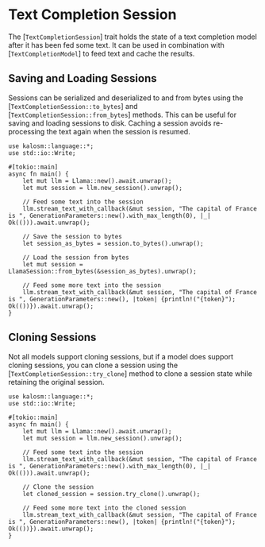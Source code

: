 # Text Completion Session

The [`TextCompletionSession`] trait holds the state of a text completion model after it has been fed some text. It can be used in combination with [`TextCompletionModel`] to feed text and cache the results.

## Saving and Loading Sessions

Sessions can be serialized and deserialized to and from bytes using the [`TextCompletionSession::to_bytes`] and [`TextCompletionSession::from_bytes`] methods. This can be useful for saving and loading sessions to disk. Caching a session avoids re-processing the text again when the session is resumed.

```rust, no_run
use kalosm::language::*;
use std::io::Write;

#[tokio::main]
async fn main() {
    let mut llm = Llama::new().await.unwrap();
    let mut session = llm.new_session().unwrap();

    // Feed some text into the session
    llm.stream_text_with_callback(&mut session, "The capital of France is ", GenerationParameters::new().with_max_length(0), |_| Ok(())).await.unwrap();

    // Save the session to bytes
    let session_as_bytes = session.to_bytes().unwrap();
    
    // Load the session from bytes
    let mut session = LlamaSession::from_bytes(&session_as_bytes).unwrap();

    // Feed some more text into the session
    llm.stream_text_with_callback(&mut session, "The capital of France is ", GenerationParameters::new(), |token| {println!("{token}"); Ok(())}).await.unwrap();
}
```

## Cloning Sessions

Not all models support cloning sessions, but if a model does support cloning sessions, you can clone a session using the [`TextCompletionSession::try_clone`] method to clone a session state while retaining the original session.

```rust, no_run
use kalosm::language::*;
use std::io::Write;

#[tokio::main]
async fn main() {
    let mut llm = Llama::new().await.unwrap();
    let mut session = llm.new_session().unwrap();

    // Feed some text into the session
    llm.stream_text_with_callback(&mut session, "The capital of France is ", GenerationParameters::new().with_max_length(0), |_| Ok(())).await.unwrap();

    // Clone the session
    let cloned_session = session.try_clone().unwrap();

    // Feed some more text into the cloned session
    llm.stream_text_with_callback(&mut session, "The capital of France is ", GenerationParameters::new(), |token| {println!("{token}"); Ok(())}).await.unwrap();
}
```

